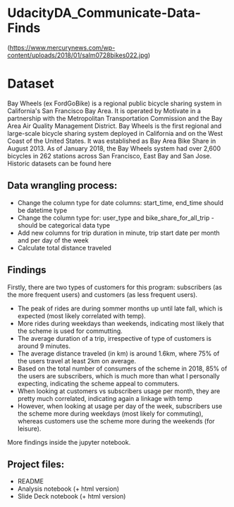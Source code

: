 # UdacityDA_Communicate-Data-Finds
(https://www.mercurynews.com/wp-content/uploads/2018/01/salm0728bikes022.jpg)
# Dataset

Bay Wheels (ex FordGoBike) is a regional public bicycle sharing system in California's San Francisco Bay Area. It is operated by Motivate in a partnership with the Metropolitan Transportation Commission and the Bay Area Air Quality Management District. Bay Wheels is the first regional and large-scale bicycle sharing system deployed in California and on the West Coast of the United States. It was established as Bay Area Bike Share in August 2013. As of January 2018, the Bay Wheels system had over 2,600 bicycles in 262 stations across San Francisco, East Bay and San Jose.
Historic datasets can be found here

## Data wrangling process:
* Change the column type for date columns: start_time, end_time should be datetime type 
* Change the column type for: user_type and bike_share_for_all_trip - should be categorical data type
* Add new columns for trip duration in minute, trip start date per month and per day of the week
* Calculate total distance traveled

## Findings

Firstly, there are two types of customers for this program: subscribers (as the more frequent users) and customers (as less frequent users). 

* The peak of rides are during sommer months up until late fall, which is expected (most likely correlated with temp).
* More rides during weekdays than weekends, indicating most likely that the scheme is used for commutting.
* The average duration of a trip, irrespective of type of customers is around 9 minutes.
* The average distance traveled (in km) is around 1.6km, where 75% of the users travel at least 2km on average.
* Based on the total number of consumers of the scheme in 2018, 85% of the users are subscribers, which is much more than what I personally expecting, indicating the scheme appeal to commuters.
* When looking at customers vs subscribers usage per month, they are pretty much correlated, indicating again a linkage with temp
* However, when looking at usage per day of the week, subscribers use the scheme more during weekdays (most likely for commuting), whereas customers use the scheme more during the weekends (for leisure).

More findings inside the jupyter notebook.

## Project files:

* README
* Analysis notebook (+ html version)
* Slide Deck notebook (+ html version)
